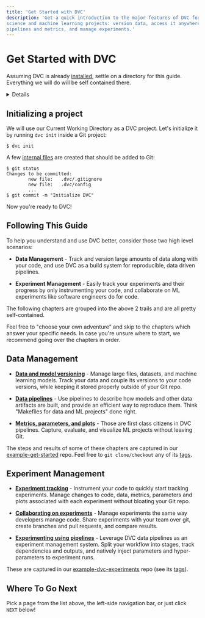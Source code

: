 ```yaml
---
title: 'Get Started with DVC'
description: 'Get a quick introduction to the major features of DVC for data
science and machine learning projects: version data, access it anywhere, capture
pipelines and metrics, and manage experiments.'
---
```


# Get Started with DVC

<!--
## Get Started with DVC
-->

Assuming DVC is already [installed](/doc/install), settle on a directory for
this guide. Everything we will do will be self contained there.

<details>

### ⚙️ Expand to prepare a project.

Imagine we want to build an ML project from scratch. Let's start by creating a
Git repository:

```cli
$ mkdir example-get-started
$ cd example-get-started
$ git init
```

<admon type="info">

This directory name is used in our
[example-get-started](https://github.com/iterative/example-get-started) repo.

</admon>

</details>

## Initializing a project

We will use our Current Working Directory as a <abbr>DVC project</abbr>. Let's
initialize it by running `dvc init` inside a Git project:

```cli
$ dvc init
```

A few [internal files](/doc/user-guide/project-structure/internal-files) are
created that should be added to Git:

```cli
$ git status
Changes to be committed:
        new file:   .dvc/.gitignore
        new file:   .dvc/config
        ...
$ git commit -m "Initialize DVC"
```

Now you're ready to DVC!

## Following This Guide

To help you understand and use DVC better, consider those two high level
scenarios:

- **Data Management** - Track and version large amounts of data along with your
  code, and use DVC as a build system for reproducible, data driven pipelines.

- **Experiment Management** - Easily track your experiments and their progress
  by only instrumenting your code, and collaborate on ML experiments like
  software engineers do for code.

The following chapters are grouped into the above 2 trails and are all pretty
self-contained.

<admon type="tip">

Feel free to "choose your own adventure" and skip to the chapters which answer
your specific needs. In case you're unsure where to start, we recommend going
over the chapters in order.

</admon>

## Data Management

- **[Data and model versioning]** - Manage large files, datasets, and machine
  learning models. Track your data and couple its versions to your code
  versions, while keeping it stored properly outside of your Git repo.

- **[Data pipelines]** - Use pipelines to describe how models and other data
  artifacts are built, and provide an efficient way to reproduce them. Think
  "Makefiles for data and ML projects" done right.

- **[Metrics, parameters, and plots]** - Those are first class citizens in DVC
  pipelines. Capture, evaluate, and visualize ML projects without leaving Git.

[data and model versioning]: /doc/start/data-management/data-versioning
[data pipelines]: /doc/start/data-management/data-pipelines
[metrics, parameters, and plots]:
  /doc/start/data-management/metrics-parameters-plots

<admon type="tip">

The steps and results of some of these chapters are captured in our
[example-get-started] repo. Feel free to `git clone/checkout` any of its
[tags][example-get-started-tags].

[example-get-started]: https://github.com/iterative/example-get-started
[example-get-started-tags]:
  https://github.com/iterative/example-get-started/tags

</admon>

## Experiment Management

- **[Experiment tracking]** - Instrument your code to quickly start tracking
  experiments. Manage changes to code, data, metrics, parameters and plots
  associated with each experiment without bloating your Git repo.

- **[Collaborating on experiments]** - Manage experiments the same way
  developers manage code. Share experiments with your team over git, create
  branches and pull requests, and compare results.

- **[Experimenting using pipelines]** - Leverage DVC data pipelines as an
  experiment management system. Split your workflow into stages, track
  dependencies and outputs, and natively inject parameters and hyper-parameters
  to experiment runs.

[experiment tracking]: /doc/start/experiments/experiment-tracking
[collaborating on experiments]: /doc/start/experiments/experiment-collaboration
[experimenting using pipelines]: /doc/start/experiments/experiment-pipelines

<admon type="tip">

These are captured in our [example-dvc-experiments] repo (see its
[tags][example-dvc-experiments-tags]).

[example-dvc-experiments]: https://github.com/iterative/example-dvc-experiments
[example-dvc-experiments-tags]:
  https://github.com/iterative/example-dvc-experiments/tags

</admon>

## Where To Go Next

Pick a page from the list above, the left-side navigation bar, or just click
`NEXT` below!
